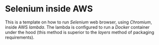 # Selenium inside AWS

This is a template on how to run *Selenium* web browser, using *Chromium*, inside AWS *lambda*.
The lambda is configured to run a *Docker* container under the hood (this method is superior to the *layers* method of packaging requirements).

# 